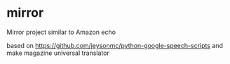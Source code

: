 # mirror
Mirror project similar to Amazon echo

based on https://github.com/jeysonmc/python-google-speech-scripts and make magazine universal translator
